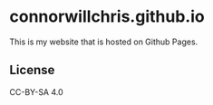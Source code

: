 # connorwillchris.github.io

This is my website that is hosted on Github Pages.

## License 

CC-BY-SA 4.0
